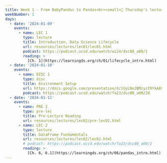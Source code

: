 ```yaml
---
title: Week 1 - From BabyPandas to Pandas<br><small>🚨 Thursday's lecture will be on Zoom; <a href="https://ucsd.zoom.us/my/rampure">here</a> is the link. (If you're curious, it's because Suraj is at a <a href="https://www.imsi.institute/activities/teaching-and-evaluating-data-communication-at-scale/">conference</a>.)</small>
weekNumber: 1
days:
  - date: '2024-01-09'
    events:
      - name: LEC 1
        type: lecture
        title: Introduction, Data Science Lifecycle
        url: resources/lectures/lec01/lec01.html
        podcast: https://podcast.ucsd.edu/watch/wi24/dsc80_a00/1
        reading: >
          [Ch. 1](https://learningds.org/ch/01/lifecycle_intro.html)
  - date: '2024-01-10'
    events:
      - name: DISC 1
        type: disc
        title: Environment Setup
        url: https://docs.google.com/presentation/d/1UyLNx2BMzyzI9YkAAVvHfmd4FRgT8evO/edit?usp=sharing&ouid=114208457266212070979&rtpof=true&sd=true
        podcast: https://podcast.ucsd.edu/watch/fa23/dsc80_a00/20
  - date: '2024-01-11'
    events:
      - name: PRE 2
        type: pre-lec
        title: Pre-Lecture Reading
        url: resources/lectures/lec02/pre-lec02.html
      - name: LEC 2
        type: lecture
        title: DataFrame Fundamentals
        url: resources/lectures/lec02/lec02.html
        # podcast: https://podcast.ucsd.edu/watch/fa23/dsc80_a00/2
        reading: >
          [Ch. 6, 6.1](https://learningds.org/ch/06/pandas_intro.html)
---
```

